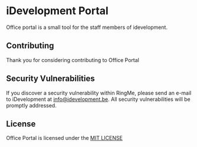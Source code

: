 # iDevelopment Portal

Office portal is a small tool for the staff members of idevelopment.

## Contributing

Thank you for considering contributing to Office Portal 

## Security Vulnerabilities

If you discover a security vulnerability within RingMe, please send an e-mail to iDevelopment at info@idevelopment.be.
All security vulnerabilities will be promptly addressed.

## License

Office Portal is licensed under the [MIT LICENSE](LICENSE)